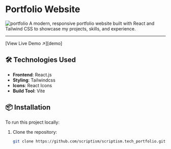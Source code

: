 # Portfolio Website
![portfolio](https://github.com/user-attachments/assets/845f368c-8bd3-479d-9f3a-081c54ad1a5f)
A modern, responsive portfolio website built with React and Tailwind CSS to showcase my projects, skills, and experience.
<hr/>
[View Live Demo ↗][demo]

[demo]: https://scriptism.github.io/scriptism.tech_portfolio/

## 🛠️ Technologies Used

- **Frontend**: React.js
- **Styling**: Tailwindcss
- **Icons**: React Icons 
- **Build Tool**: Vite 

## 📦 Installation

To run this project locally:

1. Clone the repository:
   ```bash
   git clone https://github.com/scriptism/scriptism.tech_portfolio.git
